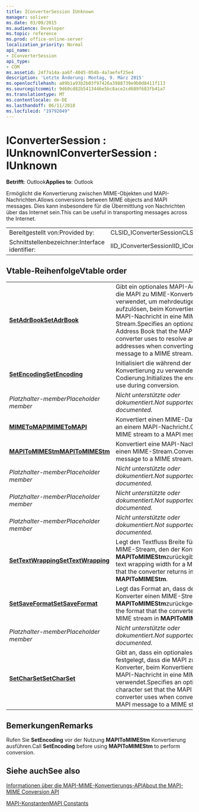 ```yaml
---
title: IConverterSession IUnknown
manager: soliver
ms.date: 03/09/2015
ms.audience: Developer
ms.topic: reference
ms.prod: office-online-server
localization_priority: Normal
api_name:
- IConverterSession
api_type:
- COM
ms.assetid: 24f7a14a-aa6f-4045-054b-4a7aefef25e4
description: 'Letzte Änderung: Montag, 9. März 2015'
ms.openlocfilehash: a89b1a93b2b03f97426a3988739e9b0d8411f113
ms.sourcegitcommit: 9d60cd82b5413446e5bc8ace2cd689f683fb41a7
ms.translationtype: MT
ms.contentlocale: de-DE
ms.lasthandoff: 06/11/2018
ms.locfileid: "19792049"
---
```

# <a name="iconvertersession--iunknown"></a><span data-ttu-id="eb21c-103">IConverterSession : IUnknown</span><span class="sxs-lookup"><span data-stu-id="eb21c-103">IConverterSession : IUnknown</span></span>

  
  
<span data-ttu-id="eb21c-104">**Betrifft**: Outlook</span><span class="sxs-lookup"><span data-stu-id="eb21c-104">**Applies to**: Outlook</span></span> 
  
<span data-ttu-id="eb21c-105">Ermöglicht die Konvertierung zwischen MIME-Objekten und MAPI-Nachrichten.</span><span class="sxs-lookup"><span data-stu-id="eb21c-105">Allows conversions between MIME objects and MAPI messages.</span></span> <span data-ttu-id="eb21c-106">Dies kann insbesondere für die Übermittlung von Nachrichten über das Internet sein.</span><span class="sxs-lookup"><span data-stu-id="eb21c-106">This can be useful in transporting messages across the Internet.</span></span>
  
|||
|:-----|:-----|
|<span data-ttu-id="eb21c-107">Bereitgestellt von:</span><span class="sxs-lookup"><span data-stu-id="eb21c-107">Provided by:</span></span>  <br/> |<span data-ttu-id="eb21c-108">CLSID_IConverterSession</span><span class="sxs-lookup"><span data-stu-id="eb21c-108">CLSID_IConverterSession</span></span>  <br/> |
|<span data-ttu-id="eb21c-109">Schnittstellenbezeichner:</span><span class="sxs-lookup"><span data-stu-id="eb21c-109">Interface identifier:</span></span>  <br/> |<span data-ttu-id="eb21c-110">IID_IConverterSession</span><span class="sxs-lookup"><span data-stu-id="eb21c-110">IID_IConverterSession</span></span>  <br/> |
   
## <a name="vtable-order"></a><span data-ttu-id="eb21c-111">Vtable-Reihenfolge</span><span class="sxs-lookup"><span data-stu-id="eb21c-111">Vtable order</span></span>

|||
|:-----|:-----|
|<span data-ttu-id="eb21c-112">**[SetAdrBook](iconvertersession-setadrbook.md)**</span><span class="sxs-lookup"><span data-stu-id="eb21c-112">**[SetAdrBook](iconvertersession-setadrbook.md)**</span></span> <br/> |<span data-ttu-id="eb21c-113">Gibt ein optionales MAPI-Adressbuch, die MAPI zu MIME-Konverter verwendet, um mehrdeutige Adressen aufzulösen, beim Konvertieren einer MAPI-Nachricht in eine MIME-Stream.</span><span class="sxs-lookup"><span data-stu-id="eb21c-113">Specifies an optional MAPI Address Book that the MAPI to MIME converter uses to resolve ambiguous addresses when converting a MAPI message to a MIME stream.</span></span>  <br/> |
|<span data-ttu-id="eb21c-114">**[SetEncoding](iconvertersession-setencoding.md)**</span><span class="sxs-lookup"><span data-stu-id="eb21c-114">**[SetEncoding](iconvertersession-setencoding.md)**</span></span> <br/> |<span data-ttu-id="eb21c-115">Initialisiert die während der Konvertierung zu verwendende Codierung.</span><span class="sxs-lookup"><span data-stu-id="eb21c-115">Initializes the encoding to use during conversion.</span></span>  <br/> |
| <span data-ttu-id="eb21c-116">*Platzhalter-member*</span><span class="sxs-lookup"><span data-stu-id="eb21c-116">*Placeholder member*</span></span>  <br/> | <span data-ttu-id="eb21c-117">*Nicht unterstützte oder dokumentiert.*</span><span class="sxs-lookup"><span data-stu-id="eb21c-117">*Not supported or documented.*</span></span>  <br/> |
|<span data-ttu-id="eb21c-118">**[MIMEToMAPI](iconvertersession-mimetomapi.md)**</span><span class="sxs-lookup"><span data-stu-id="eb21c-118">**[MIMEToMAPI](iconvertersession-mimetomapi.md)**</span></span> <br/> |<span data-ttu-id="eb21c-119">Konvertiert einen MIME-Datenstrom an einem MAPI-Nachricht.</span><span class="sxs-lookup"><span data-stu-id="eb21c-119">Converts a MIME stream to a MAPI message.</span></span>  <br/> |
|<span data-ttu-id="eb21c-120">**[MAPIToMIMEStm](iconvertersession-mapitomimestm.md)**</span><span class="sxs-lookup"><span data-stu-id="eb21c-120">**[MAPIToMIMEStm](iconvertersession-mapitomimestm.md)**</span></span> <br/> |<span data-ttu-id="eb21c-121">Konvertiert eine MAPI-Nachricht in einen MIME-Stream.</span><span class="sxs-lookup"><span data-stu-id="eb21c-121">Converts a MAPI message to a MIME stream.</span></span>  <br/> |
| <span data-ttu-id="eb21c-122">*Platzhalter-member*</span><span class="sxs-lookup"><span data-stu-id="eb21c-122">*Placeholder member*</span></span>  <br/> | <span data-ttu-id="eb21c-123">*Nicht unterstützte oder dokumentiert.*</span><span class="sxs-lookup"><span data-stu-id="eb21c-123">*Not supported or documented.*</span></span>  <br/> |
| <span data-ttu-id="eb21c-124">*Platzhalter-member*</span><span class="sxs-lookup"><span data-stu-id="eb21c-124">*Placeholder member*</span></span>  <br/> | <span data-ttu-id="eb21c-125">*Nicht unterstützte oder dokumentiert.*</span><span class="sxs-lookup"><span data-stu-id="eb21c-125">*Not supported or documented.*</span></span>  <br/> |
| <span data-ttu-id="eb21c-126">*Platzhalter-member*</span><span class="sxs-lookup"><span data-stu-id="eb21c-126">*Placeholder member*</span></span>  <br/> | <span data-ttu-id="eb21c-127">*Nicht unterstützte oder dokumentiert.*</span><span class="sxs-lookup"><span data-stu-id="eb21c-127">*Not supported or documented.*</span></span>  <br/> |
|<span data-ttu-id="eb21c-128">**[SetTextWrapping](iconvertersession-settextwrapping.md)**</span><span class="sxs-lookup"><span data-stu-id="eb21c-128">**[SetTextWrapping](iconvertersession-settextwrapping.md)**</span></span> <br/> |<span data-ttu-id="eb21c-129">Legt den Textfluss Breite für einen MIME-Stream, den der Konverter in **MAPIToMIMEStm**zurückgibt.</span><span class="sxs-lookup"><span data-stu-id="eb21c-129">Sets the text wrapping width for a MIME stream that the converter returns in **MAPIToMIMEStm**.</span></span>  <br/> |
|<span data-ttu-id="eb21c-130">**[SetSaveFormat](iconvertersession-setsaveformat.md)**</span><span class="sxs-lookup"><span data-stu-id="eb21c-130">**[SetSaveFormat](iconvertersession-setsaveformat.md)**</span></span> <br/> |<span data-ttu-id="eb21c-131">Legt das Format an, dass der Konverter einen MIME-Stream in **MAPIToMIMEStm**zurückgegeben.</span><span class="sxs-lookup"><span data-stu-id="eb21c-131">Sets the format that the converter returns a MIME stream in **MAPIToMIMEStm**.</span></span>  <br/> |
| <span data-ttu-id="eb21c-132">*Platzhalter-member*</span><span class="sxs-lookup"><span data-stu-id="eb21c-132">*Placeholder member*</span></span>  <br/> | <span data-ttu-id="eb21c-133">*Nicht unterstützte oder dokumentiert.*</span><span class="sxs-lookup"><span data-stu-id="eb21c-133">*Not supported or documented.*</span></span>  <br/> |
|<span data-ttu-id="eb21c-134">**[SetCharSet](iconvertersession-setcharset.md)**</span><span class="sxs-lookup"><span data-stu-id="eb21c-134">**[SetCharSet](iconvertersession-setcharset.md)**</span></span> <br/> |<span data-ttu-id="eb21c-135">Gibt an, dass ein optionales Zeichen festgelegt, dass die MAPI zu MIME-Konverter, beim Konvertieren einer MAPI-Nachricht in eine MIME-Stream verwendet.</span><span class="sxs-lookup"><span data-stu-id="eb21c-135">Specifies an optional character set that the MAPI to MIME converter uses when converting a MAPI message to a MIME stream.</span></span>  <br/> |
   
## <a name="remarks"></a><span data-ttu-id="eb21c-136">Bemerkungen</span><span class="sxs-lookup"><span data-stu-id="eb21c-136">Remarks</span></span>

<span data-ttu-id="eb21c-137">Rufen Sie **SetEncoding** vor der Nutzung **MAPIToMIMEStm** Konvertierung ausführen.</span><span class="sxs-lookup"><span data-stu-id="eb21c-137">Call **SetEncoding** before using **MAPIToMIMEStm** to perform conversion.</span></span> 
  
## <a name="see-also"></a><span data-ttu-id="eb21c-138">Siehe auch</span><span class="sxs-lookup"><span data-stu-id="eb21c-138">See also</span></span>



[<span data-ttu-id="eb21c-139">Informationen über die MAPI-MIME-Konvertierungs-API</span><span class="sxs-lookup"><span data-stu-id="eb21c-139">About the MAPI-MIME Conversion API</span></span>](about-the-mapi-mime-conversion-api.md)
  
[<span data-ttu-id="eb21c-140">MAPI-Konstanten</span><span class="sxs-lookup"><span data-stu-id="eb21c-140">MAPI Constants</span></span>](mapi-constants.md)

